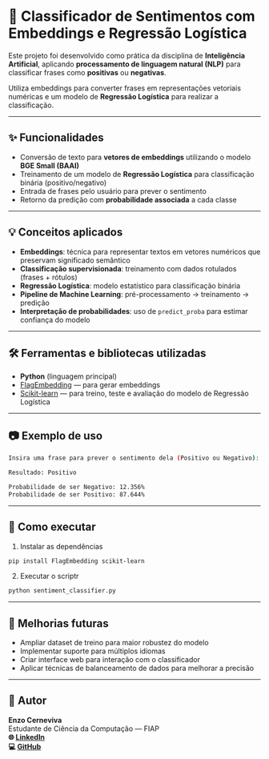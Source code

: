 # 🧠 Classificador de Sentimentos com Embeddings e Regressão Logística  

Este projeto foi desenvolvido como prática da disciplina de **Inteligência Artificial**, aplicando **processamento de linguagem natural (NLP)** para classificar frases como **positivas** ou **negativas**.  

Utiliza embeddings para converter frases em representações vetoriais numéricas e um modelo de **Regressão Logística** para realizar a classificação.  

---

## ✨ Funcionalidades  

- Conversão de texto para **vetores de embeddings** utilizando o modelo **BGE Small (BAAI)**  
- Treinamento de um modelo de **Regressão Logística** para classificação binária (positivo/negativo)  
- Entrada de frases pelo usuário para prever o sentimento  
- Retorno da predição com **probabilidade associada** a cada classe  

---

## 💡 Conceitos aplicados  

- **Embeddings**: técnica para representar textos em vetores numéricos que preservam significado semântico  
- **Classificação supervisionada**: treinamento com dados rotulados (frases + rótulos)  
- **Regressão Logística**: modelo estatístico para classificação binária  
- **Pipeline de Machine Learning**: pré-processamento → treinamento → predição  
- **Interpretação de probabilidades**: uso de `predict_proba` para estimar confiança do modelo  

---

## 🛠 Ferramentas e bibliotecas utilizadas  

- **Python** (linguagem principal)  
- [FlagEmbedding](https://github.com/FlagOpen/FlagEmbedding) — para gerar embeddings  
- [Scikit-learn](https://scikit-learn.org/stable/) — para treino, teste e avaliação do modelo de Regressão Logística  

---

## 📷 Exemplo de uso  

```bash
Insira uma frase para prever o sentimento dela (Positivo ou Negativo): Gostei muito da viagem!

Resultado: Positivo

Probabilidade de ser Negativo: 12.356%
Probabilidade de ser Positivo: 87.644%
```
---

## 🚀 Como executar

1. Instalar as dependências
```bash
pip install FlagEmbedding scikit-learn
```
2. Executar o scriptr
```bash
python sentiment_classifier.py
```
---

## 📌 Melhorias futuras

- Ampliar dataset de treino para maior robustez do modelo
- Implementar suporte para múltiplos idiomas
- Criar interface web para interação com o classificador
- Aplicar técnicas de balanceamento de dados para melhorar a precisão

---

## 👤 Autor

**Enzo Cerneviva**  
Estudante de Ciência da Computação — FIAP  
**🌐 [LinkedIn](https://www.linkedin.com/in/enzocerneviva)**  
**💻 [GitHub](https://github.com/enzocerneviva)**

